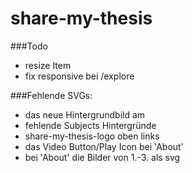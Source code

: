 # share-my-thesis


###Todo
- resize Item
- fix responsive bei /explore

###Fehlende SVGs:
- das neue Hintergrundbild am
- fehlende Subjects Hintergründe
- share-my-thesis-logo oben links
- das Video Button/Play Icon bei 'About'
- bei 'About' die Bilder von 1.-3. als svg